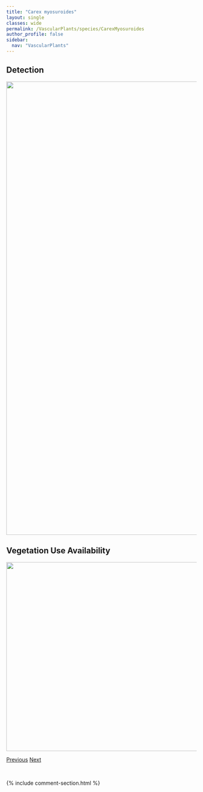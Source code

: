 ```yaml
---
title: "Carex myosuroides"
layout: single
classes: wide
permalink: /VascularPlants/species/CarexMyosuroides
author_profile: false
sidebar:
  nav: "VascularPlants"
---
```


<h2>Detection</h2>

<a href="https://drive.google.com/uc?export=view&id=1fOvPvTLAv7v10dDHutwOyKsHKQrMiFQp">
<img src="https://drive.google.com/uc?export=view&id=1fOvPvTLAv7v10dDHutwOyKsHKQrMiFQp" height = "1200" width = "800">
</a>


<h2>Vegetation Use Availability</h2>

<a href="https://drive.google.com/uc?export=view&id=14lh7Q_u-1pPo1KBeGv8gaSIdIGhXyyNV">
<img src="https://drive.google.com/uc?export=view&id=14lh7Q_u-1pPo1KBeGv8gaSIdIGhXyyNV" height = "500" width = "1000">
</a>


<a href="/DevelopmentWebsite/VascularPlants/species/CarexMicroptera" class="pagination--pager" title="Carex microptera">Previous</a> <a href="/DevelopmentWebsite/VascularPlants/species/CarexNardina" class="pagination--pager" title="Carex nardina">Next</a>

<p>&nbsp;</p>

{% include comment-section.html %}
